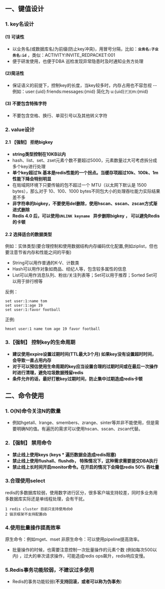 
## 一、键值设计
### 1. key名设计
#### (1) 可读性
- 以业务名(或数据库名)为前缀(防止key冲突)，用冒号分隔，比如：**```业务名:子业务名:id```** ，类似：ACTIVITY:INVITE_REDPACKET:001
- 便于研发使用，也便于DBA 巡检发现异常隐患时及时通知业务方处理

#### (2)简洁性
- 保证语义的前提下，控制key的长度，当key较多时，内存占用也不容忽视
-- 例如：user:{uid}:friends:messages:{mid}  简化为  u:{uid}:fr:m:{mid}

#### (3) 不要包含特殊字符
- 不要包含空格、换行、单双引号以及其他转义字符


### 2. value设计
####  2.1 **【强制】 拒绝bigkey**
- **string类型控制在10KB以内**
- hash、list、set、zset元素个数不要超过5000，元素数量过大可考虑拆分成多个key进行处理
- **单个key超过1k 基本是redis性能的一个拐点。当缓存项超过10k、100k、1m性能下降会特别明显**
- 在局域网环境下只要传输的包不超过一个 MTU（以太网下默认是 1500 bytes），那么对于 10、100、1000 bytes不同包大小的处理吞吐能力实际结果差不多
-  **非字符串的bigkey，不要使用del删除，使用hscan、sscan、zscan方式渐进式删除**
-  **Redis 4.0 后，可以使用```UNLINK keyname ``` 异步删除bigkey ， 可以避免Redis的卡顿**

####  2.2 选择适合的数据类型
例如：实体类型(要合理控制和使用数据结构内存编码优化配置,例如ziplist，但也要注意节省内存和性能之间的平衡)
-  String可以用作普通的K-V、计数类
-   Hash可以用作对象如商品、经纪人等，包含较多属性的信息
-  List可以用作消息队列、粉丝/关注列表等；Set可以用于推荐；Sorted Set可以用于排行榜等

反例：
```
set user:1:name tom
set user:1:age 19
set user:1:favor football
```
正例:
```
hmset user:1 name tom age 19 favor football
```

### 3.【强制】 控制key的生命周期
- **建议使用expire设置过期时间(TTL最大3个月) 如果key没有设置超时时间，会导致一直占用内存**
- **对于可以预估使用生命周期的key应当设置合理的过期时间或在最后一次操作时进行清理，避免垃圾数据残留redis**
- **条件允许的话，最好打散key过期时间，防止集中过期造成redis卡顿**


## 二、命令使用
### 1. O(N)命令关注N的数量
- 例如hgetall、lrange、smembers、zrange、sinter等并非不能使用，但是需要明确N的值。有遍历的需求可以使用hscan、sscan、zscan代替。

### **2.【强制】 禁用命令**
-  **禁止线上使用keys (keys * 遍历数据会造成redis阻塞)**
-  **禁止线上使用flushall、flushdb， 特殊情况下，这种需求需要提交DBA执行**
-  **禁止线上长时间开启monitor命令。在开启的情况下会降低redis 50% 吞吐量**

### 3.合理使用select
redis的多数据库较弱，使用数字进行区分，很多客户端支持较差，同时多业务用多数据库实际还是单线程处理，会有干扰。
```
1 redis cluster 目前只支持使用db0
2 镐京框架不支持配置db
```
### 4.使用批量操作提高效率
原生命令：例如mget、mset
非原生命令：可以使用pipeline提高效率。
- 批量操作的时候，也需要注意控制一次批量操作的元素个数 (例如每次500以内) ，过大的单次请求操作，可能造成redis ops飙升，redis响应变慢。

### 5.Redis事务功能较弱，不建议过多使用 
- Redis的事务功能较弱(**不支持回滚，或者可以称为伪事务**)
